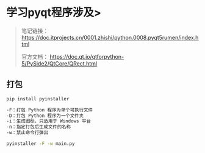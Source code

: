 # 学习pyqt程序涉及> 
> 笔记链接： https://doc.itprojects.cn/0001.zhishi/python.0008.pyqt5rumen/index.html
>
> 官方文档： https://doc.qt.io/qtforpython-5/PySide2/QtCore/QRect.html
> 
>





## 打包

```bash
pip install pyinstaller

-F：打包 Python 程序为单个可执行文件
-D：打包 Python 程序为一个文件夹
-i：生成图标，只适用于 Windows 平台
-n：指定打包后生成文件的名称
-w：禁止命令行弹出

pyinstaller -F -w main.py
```









## 
